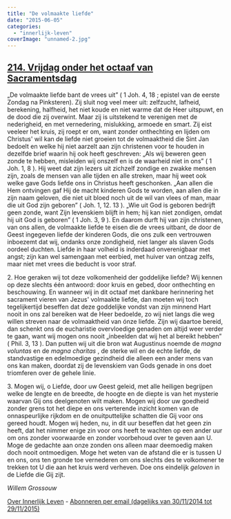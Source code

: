 ```yaml
---
title: "De volmaakte liefde"
date: "2015-06-05"
categories: 
  - "innerlijk-leven"
coverImage: "unnamed-2.jpg"
---
```


## [214\. Vrijdag onder het octaaf van Sacramentsdag](http://ift.tt/1JpJrpT)

„De volmaakte liefde bant de vrees uit” ( 1 Joh. 4, 18 ; epistel van de eerste Zondag na Pinksteren). Zij sluit nog veel meer uit: zelfzucht, lafheid, berekening, halfheid, het niet koude en niet warme dat de Heer uitspuwt, en de dood die zij overwint. Maar zij is uitstekend te verenigen met de nederigheid, en met vernedering, mislukking, armoede en smart. Zij eist veeleer het kruis, zij roept er om, want zonder onthechting en lijden om Christus' wil kan de liefde niet groeien tot de volmaaktheid die Sint Jan bedoelt en welke hij niet aarzelt aan zijn christenen voor te houden in dezelfde brief waarin hij ook heeft geschreven: „Als wij beweren geen zonde te hebben, misleiden wij onszelf en is de waarheid niet in ons” ( 1 Joh. 1, 8 ). Hij weet dat zijn lezers uit zichzelf zondige en zwakke mensen zijn, zoals de mensen van alle tijden en alle streken, maar hij weet ook welke gave Gods liefde ons in Christus heeft geschonken. „Aan allen die Hem ontvingen gaf Hij de macht kinderen Gods te worden, aan allen die in zijn naam geloven, die niet uit bloed noch uit de wil van vlees of man, maar die uit God zijn geboren” ( Joh. 1, 12. 13 ). „Wie uit God is geboren bedrijft geen zonde, want Zijn levenskiem blijft in hem; hij kan niet zondigen, omdat hij uit God is geboren” ( 1 Joh. 3, 9 ). En daarom durft hij van zijn christenen, van ons allen, de volmaakte liefde te eisen die de vrees uitbant, de door de Geest ingegeven liefde der kinderen Gods, die ons zulk een vertrouwen inboezemt dat wij, ondanks onze zondigheid, niet langer als slaven Gods oordeel duchten. Liefde in haar volheid is inderdaad onverenigbaar met angst; zijn kan wel samengaan met eerbied, met huiver van ontzag zelfs, maar niet met vrees die beducht is voor straf.

2\. Hoe geraken wij tot deze volkomenheid der goddelijke liefde? Wij kennen op deze slechts één antwoord: door kruis en gebed, door onthechting en beschouwing. En wanneer wij in dit octaaf met dankbare herinnering het sacrament vieren van Jezus' volmaakte liefde, dan moeten wij toch tegelijkertijd beseffen dat deze goddelijke vondst van zijn minnend Hart nooit in ons zal bereiken wat de Heer bedoelde, zo wij niet langs die weg willen streven naar de volmaaktheid van ónze liefde. Zijn wij daartoe bereid, dan schenkt ons de eucharistie overvloedige genaden om altijd weer verder te gaan, want wij mogen ons nooit „inbeelden dat wij het al bereikt hebben” ( Phil. 3, 13 ). Dan putten wij uit die bron wat Augustinus noemde de _magna voluntas_ en de _magna charitas_ , de sterke wil en de echte liefde, de standvastige en edelmoedige gezindheid die alleen een ander mens van ons kan maken, doordat zij de levenskiem van Gods genade in ons doet triomferen over de gehele linie.

3\. Mogen wij, o Liefde, door uw Geest geleid, met alle heiligen begrijpen welke de lengte en de breedte, de hoogte en de diepte is van het mysterie waarvan Gij ons deelgenoten wilt maken. Mogen wij door uw goedheid zonder grens tot het diepe en ons verterende inzicht komen van de onnaspeurlijke rijkdom en de onuitputtelijke schatten die Gij voor ons gereed houdt. Mogen wij heden, nu, in dit uur beseffen dat het geen zin heeft, dat het nimmer enige zin voor ons heeft te wachten op een ander uur om ons zonder voorwaarde en zonder voorbehoud over te geven aan U. Moge de gedachte aan onze zonden ons alleen maar deemoedig maken doch nooit ontmoedigen. Moge het weten van de afstand die er is tussen U en ons, ons ten gronde toe vernederen om ons slechts des te volkomener te trekken tot U die aan het kruis werd verheven. Doe ons eindelijk _geloven_ in de Liefde die Gij zijt.

_Willem Grossouw_

[Over Innerlijk Leven](http://ift.tt/1y6X5mY) - [Abonneren per email (dagelijks van 30/11/2014 tot 29/11/2015)](http://eepurl.com/9P3DT)
